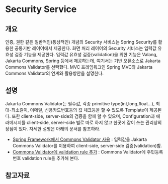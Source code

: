 # Security Service

## 개요

인증, 권한 같은 일반적인(통상적인) 개념의 Security 서비스는 Spring Security를 활용한 공통기반 레이어에서 제공한다.
화면 처리 레이어의 Security 서비스는 입력값 유효성 검증 기능을 제공한다.
입력값 유효성 검증(validation)을 위한 기능은 Valang, Jakarta Commons, Spring 등에서 제공하는데, 여기서는 기반 오픈소스로 Jakarta Commons Validator를 선택했다.
MVC 프레임워크인 Spring MVC와 Jakarta Commons Validator의 연계와 활용방안을 설명한다.

## 설명

Jakarta Commons Validator는 필수값, 각종 primitive type(int,long,float…), 최대-최소길이, 이메일, 신용카드번호등의 값 체크등을 할 수 있도록 Template이 제공된다.
또한 client-side, server-side의 검증을 함께 할 수 있으며,
Configuration과 에러메시지를 client-side, server-side 별로 따로 하지 않고 한곳에 같이 쓰는 관리상의 장점이 있다.
자세한 설명은 아래의 문서를 참조하라.

- [Spring Framework에서 Commons Validator 사용](https://www.egovframe.go.kr/wiki/doku.php?id=egovframework:rte3.9:ptl:security:jakarta_commons_validator) : 입력값을 Jakarta Commons Validator를 이용하여 client-side, server-side 검증(validation)함.
- [Commons Validator에 validation rule 추가](https://www.egovframe.go.kr/wiki/doku.php?id=egovframework:rte3.9:ptl:validation:add_rules_in_commons_validator) : Commons Validator에 주민등록번호 validation rule을 추가해 본다.

## 참고자료


